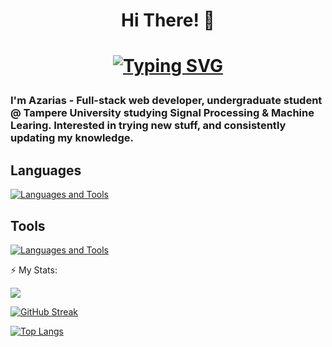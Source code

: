 <!-- -->
<p align="center">
  <h1 align="center">Hi There! 👋<h1>
</p>

<!-- - 🔭 I’m currently studying Signal Processing and Machine Learning @ Tampere University
- 🌱 I’m currently learning how to use python for Machine Learning.
- 👯 I’m looking to collaborate on ...
- 🤔 I’m looking for help with ...
- ⚡ Fun fact: ... -->

 <!-- <div align="center" width="50">
  <img align="center" alt="GIF" src="./mygif.gif" />
</div> 

<div id="header" align="center">
  <img src="https://media.giphy.com/media/M9gbBd9nbDrOTu1Mqx/giphy.gif" width="100"/>
</div> -->

 <p align="center">
 <a href="https://git.io/typing-svg"><img src="https://readme-typing-svg.herokuapp.com?font=Fira+Code&pause=2000&center=true&vCenter=true&color=green&size=40&width=800&height=100&lines=Welcome+to+My+Workspace;"
alt="Typing SVG" /></a>
   <!-- I'm+a+Full-Stack+Web+Developer -->
</p>


### I'm Azarias - Full-stack web developer, undergraduate student @ Tampere University studying Signal Processing & Machine Learing. Interested in trying new stuff, and consistently updating my knowledge.

##  Languages

[![Languages and Tools](https://skillicons.dev/icons?i=python,javascript,react,typescript,html,css,java,cpp)](https://skillicons.dev)
<!-- redux,ruby,rails,postgres,git,github,jest,bootstrap,tailwind,webpack,vscode,idea) -->

## Tools

[![Languages and Tools](https://skillicons.dev/icons?i=vscode,matlab,mongodb,nodejs,github)](https://skillicons.dev)

<!--### Connect with me     
[![Languages and Frameworks](https://skillicons.dev/icons?i=linkedin,discord)](https://www.linkedin.com/in/amanuel-galema/)--> 

<!-- ![Azarias' GitHub stats](https://github-readme-stats.vercel.app/api?username=azariasabera&show_icons=true&bg_color=00000000) -->



⚡ My Stats:

![](https://github-readme-stats.vercel.app/api?username=azariasabera&theme=dark&hide_border=false&include_all_commits=true&count_private=true)<br/>

[![GitHub Streak](http://github-readme-streak-stats.herokuapp.com?user=azariasabera&theme=dark&border_radius=9)](https://git.io/streak-stats)
    
[![Top Langs](https://github-readme-stats.vercel.app/api/top-langs/?username=azariasabera&theme=dark&layout=compact)](https://github.com/azariasabera/github-readme-stats)
